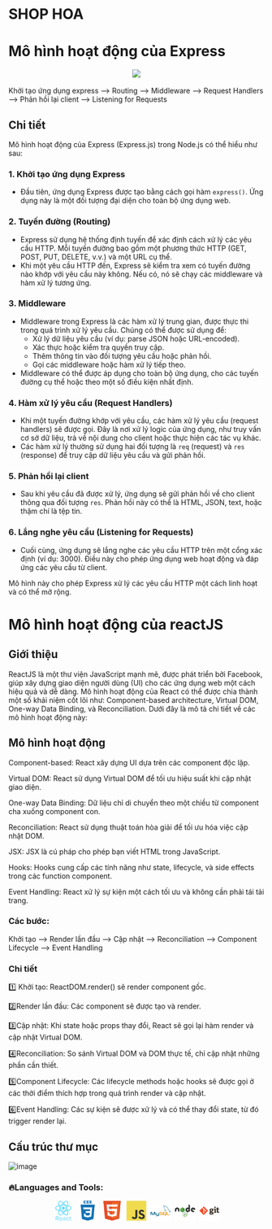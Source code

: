 # SHOP HOA



# Mô hình hoạt động của Express

<div id="header" align="center">
  <img src="https://media.giphy.com/media/M9gbBd9nbDrOTu1Mqx/giphy.gif" width="100"/>
</div>

Khởi tạo ứng dụng express --> Routing --> Middleware --> Request Handlers --> Phản hồi lại client --> Listening for Requests

## Chi tiết

Mô hình hoạt động của Express (Express.js) trong Node.js có thể hiểu như sau:

### 1. **Khởi tạo ứng dụng Express**
   - Đầu tiên, ứng dụng Express được tạo bằng cách gọi hàm `express()`. Ứng dụng này là một đối tượng đại diện cho toàn bộ ứng dụng web.

### 2. **Tuyến đường (Routing)**
   - Express sử dụng hệ thống định tuyến để xác định cách xử lý các yêu cầu HTTP. Mỗi tuyến đường bao gồm một phương thức HTTP (GET, POST, PUT, DELETE, v.v.) và một URL cụ thể.
   - Khi một yêu cầu HTTP đến, Express sẽ kiểm tra xem có tuyến đường nào khớp với yêu cầu này không. Nếu có, nó sẽ chạy các middleware và hàm xử lý tương ứng.

### 3. **Middleware**
   - Middleware trong Express là các hàm xử lý trung gian, được thực thi trong quá trình xử lý yêu cầu. Chúng có thể được sử dụng để:
     - Xử lý dữ liệu yêu cầu (ví dụ: parse JSON hoặc URL-encoded).
     - Xác thực hoặc kiểm tra quyền truy cập.
     - Thêm thông tin vào đối tượng yêu cầu hoặc phản hồi.
     - Gọi các middleware hoặc hàm xử lý tiếp theo.
   - Middleware có thể được áp dụng cho toàn bộ ứng dụng, cho các tuyến đường cụ thể hoặc theo một số điều kiện nhất định.

### 4. **Hàm xử lý yêu cầu (Request Handlers)**
   - Khi một tuyến đường khớp với yêu cầu, các hàm xử lý yêu cầu (request handlers) sẽ được gọi. Đây là nơi xử lý logic của ứng dụng, như truy vấn cơ sở dữ liệu, trả về nội dung cho client hoặc thực hiện các tác vụ khác.
   - Các hàm xử lý thường sử dụng hai đối tượng là `req` (request) và `res` (response) để truy cập dữ liệu yêu cầu và gửi phản hồi.

### 5. **Phản hồi lại client**
   - Sau khi yêu cầu đã được xử lý, ứng dụng sẽ gửi phản hồi về cho client thông qua đối tượng `res`. Phản hồi này có thể là HTML, JSON, text, hoặc thậm chí là tệp tin.

### 6. **Lắng nghe yêu cầu (Listening for Requests)**
   - Cuối cùng, ứng dụng sẽ lắng nghe các yêu cầu HTTP trên một cổng xác định (ví dụ: 3000). Điều này cho phép ứng dụng web hoạt động và đáp ứng các yêu cầu từ client.

Mô hình này cho phép Express xử lý các yêu cầu HTTP một cách linh hoạt và có thể mở rộng.

# Mô hình hoạt động của reactJS
## Giới thiệu
ReactJS là một thư viện JavaScript mạnh mẽ, được phát triển bởi Facebook, giúp xây dựng giao diện người dùng (UI) cho các ứng dụng web một cách hiệu quả và dễ dàng. Mô hình hoạt động của React có thể được chia thành một số khái niệm cốt lõi như: Component-based architecture, Virtual DOM, One-way Data Binding, và Reconciliation. Dưới đây là mô tả chi tiết về các mô hình hoạt động này:
## Mô hình hoạt động
Component-based: React xây dựng UI dựa trên các component độc lập.

Virtual DOM: React sử dụng Virtual DOM để tối ưu hiệu suất khi cập nhật giao diện.

One-way Data Binding: Dữ liệu chỉ di chuyển theo một chiều từ component cha xuống component con.

Reconciliation: React sử dụng thuật toán hòa giải để tối ưu hóa việc cập nhật DOM.

JSX: JSX là cú pháp cho phép bạn viết HTML trong JavaScript.

Hooks: Hooks cung cấp các tính năng như state, lifecycle, và side effects trong các function component.

Event Handling: React xử lý sự kiện một cách tối ưu và không cần phải tái tải trang.
### Các bước:
Khởi tạo --> Render lần đầu --> Cập nhật --> Reconciliation --> Component Lifecycle --> Event Handling
### Chi tiết
1️⃣ Khởi tạo: ReactDOM.render() sẽ render component gốc.

2️⃣Render lần đầu: Các component sẽ được tạo và render.

3️⃣Cập nhật: Khi state hoặc props thay đổi, React sẽ gọi lại hàm render và cập nhật Virtual DOM.

4️⃣Reconciliation: So sánh Virtual DOM và DOM thực tế, chỉ cập nhật những phần cần thiết.

5️⃣Component Lifecycle: Các lifecycle methods hoặc hooks sẽ được gọi ở các thời điểm thích hợp trong quá trình render và cập nhật.

6️⃣Event Handling: Các sự kiện sẽ được xử lý và có thể thay đổi state, từ đó trigger render lại.

## Cấu trúc thư mục
![image](https://github.com/user-attachments/assets/ffc74bfa-9f7b-449f-ac07-c8ebc4f2e30f)

<h3 align="left">🔥Languages and Tools:</h3>
<div align="center">
  <img src="https://github.com/devicons/devicon/blob/master/icons/react/react-original-wordmark.svg" title="React" alt="React" width="40" height="40"/>&nbsp;
  <img src="https://github.com/devicons/devicon/blob/master/icons/css3/css3-plain-wordmark.svg"  title="CSS3" alt="CSS" width="40" height="40"/>&nbsp;
  <img src="https://github.com/devicons/devicon/blob/master/icons/html5/html5-original.svg" title="HTML5" alt="HTML" width="40" height="40"/>&nbsp;
  <img src="https://github.com/devicons/devicon/blob/master/icons/javascript/javascript-original.svg" title="JavaScript" alt="JavaScript" width="40" height="40"/>&nbsp;
  <img src="https://github.com/devicons/devicon/blob/master/icons/mysql/mysql-original-wordmark.svg" title="MySQL"  alt="MySQL" width="40" height="40"/>&nbsp;
  <img src="https://github.com/devicons/devicon/blob/master/icons/nodejs/nodejs-original-wordmark.svg" title="NodeJS" alt="NodeJS" width="40" height="40"/>&nbsp;
  <img src="https://github.com/devicons/devicon/blob/master/icons/git/git-original-wordmark.svg" title="Git" **alt="Git" width="40" height="40"/>
</div>


